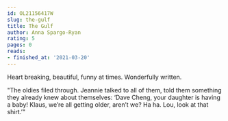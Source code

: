 ```yaml
---
id: OL21156417W
slug: the-gulf
title: The Gulf
author: Anna Spargo-Ryan
rating: 5
pages: 0
reads:
- finished_at: '2021-03-20'
---
```

Heart breaking, beautiful, funny at times. Wonderfully written.

"The oldies filed through. Jeannie talked to all of them, told them something they already knew about themselves: ‘Dave Cheng, your daughter is having a baby! Klaus, we’re all getting older, aren’t we? Ha ha. Lou, look at that shirt.’"


